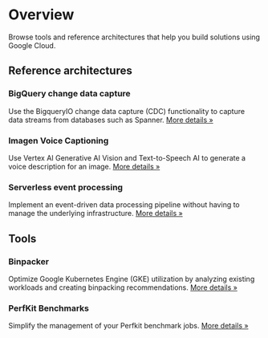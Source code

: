 # Overview

Browse tools and reference architectures that help you build solutions using Google Cloud.

## Reference architectures

### BigQuery change data capture

Use the BigqueryIO change data capture (CDC) functionality to capture data streams from databases such as Spanner.
[More details »](projects/dataflow-bigquery-change-data-capture/index.md)

### Imagen Voice Captioning

Use Vertex AI Generative AI Vision and Text-to-Speech AI
to generate a voice description for an image.
[More details »](projects/imagen-voice-captioning/index.md)

### Serverless event processing

Implement an event-driven data processing pipeline without having to manage the
underlying infrastructure.
[More details »](projects/serverless-event-processing)

## Tools

### Binpacker

Optimize Google Kubernetes Engine (GKE) utilization
by analyzing existing workloads and creating binpacking recommendations.
[More details »](projects/sa-tools/binpacker.md)

### PerfKit Benchmarks

Simplify the management of your Perfkit benchmark jobs.
[More details »](projects/sa-tools/perf-benchmark.md)
